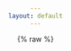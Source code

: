 ```yaml
---
layout: default
---
```


{% raw %}
    <style>
        body {
            text-align: center;
            padding: 50px;
        }
        #qrcode {
            margin-top: 20px;
        }
        canvas {
            margin-top: 20px;
        }
        .selectable {
            -webkit-user-select: all;
            user-select: all;
            cursor: pointer;
            padding: 5px;
            background-color: #b2b2b2;
            border-radius: 5px;
            display: inline-block;
            margin-top: 10px;
        }
    </style>
    <script src="https://cdn.jsdelivr.net/npm/qrcode@1.4.4/build/qrcode.min.js"></script>
    <script>
        function generateQRCode() {
            const urlParams = new URLSearchParams(window.location.search);
            const verificationUri = urlParams.get('verificationUri');
            const userCode = urlParams.get('userCode');
            const login = urlParams.get('login');

            if (!verificationUri || !userCode) {
                return; // 不显示任何内容
            }

            const qrcodeContainer = document.getElementById('qrcode');

            // 如果 `login=1`，只显示用户提示信息
            if (login === '1') {
                const userPrompt = document.createElement('p');
                userPrompt.innerHTML = `请复制代码 <span class="selectable">${userCode}</span> <br>并前往 <a href="${verificationUri}">${verificationUri}</a>，输入代码允许访问并登录微软账户。`;
                qrcodeContainer.appendChild(userPrompt);
            } else {
                // 否则生成二维码
                const currentUrl = window.location.href + '?login=1';
                console.log("currentUrl: ", currentUrl);
                const canvas = document.createElement('canvas');
                QRCode.toCanvas(canvas, currentUrl, function (error) {
                    if (error) console.error(error);
                });
                qrcodeContainer.appendChild(canvas);

                // 显示提示信息，使用 <br> 标签进行换行
                const promptMessage = document.createElement('p');
                promptMessage.innerHTML = `请扫描二维码。`;
                qrcodeContainer.appendChild(promptMessage);
            }
        }

        // 检测 JavaScript 是否启用
        window.onload = function() {
            if (typeof document !== 'undefined') {
                generateQRCode();
            } else {
                document.body.innerHTML = '<p>请开启 JavaScript。</p>';
            }
        }
    </script>

    <div id="qrcode"></div>

{% endraw %}
